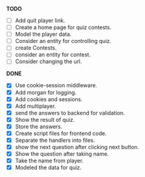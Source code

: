 **TODO**

- [ ] Add quit player link.
- [ ] Create a home page for quiz contests.
- [ ] Model the player data.
- [ ] Consider an entity for controlling quiz.
- [ ] create Contests.
- [ ] consider an entity for contest.
- [ ] Consider changing the url.

**DONE**

- [x] Use cookie-session middleware.
- [x] Add morgan for logging.
- [x] Add cookies and sessions.
- [x] Add multiplayer. 
- [x] send the answers to backend for validation.
- [x] Show the result of quiz.
- [x] Store the answers.
- [x] Create script files for frontend code.
- [x] Separate the handlers into files.
- [x] show the next question after clicking next button.
- [x] Show the question after taking name.
- [x] Take the name from player.
- [x] Modeled the data for quiz.